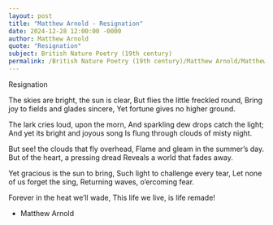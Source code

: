 ```yaml
---
layout: post
title: "Matthew Arnold - Resignation"
date: 2024-12-28 12:00:00 -0000
author: Matthew Arnold
quote: "Resignation"
subject: British Nature Poetry (19th century)
permalink: /British Nature Poetry (19th century)/Matthew Arnold/Matthew Arnold - Resignation
---
```


Resignation

The skies are bright, the sun is clear,
But flies the little freckled round,
Bring joy to fields and glades sincere,
Yet fortune gives no higher ground.

The lark cries loud, upon the morn,
And sparkling dew drops catch the light;
And yet its bright and joyous song
Is flung through clouds of misty night.

But see! the clouds that fly overhead,
Flame and gleam in the summer’s day.
But of the heart, a pressing dread
Reveals a world that fades away.

Yet gracious is the sun to bring,
Such light to challenge every tear,
Let none of us forget the sing,
Returning waves, o’ercoming fear.

Forever in the heat we’ll wade,
This life we live, is life remade!

- Matthew Arnold

